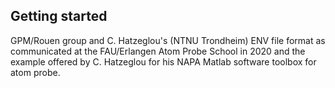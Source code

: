 ## Getting started
GPM/Rouen group and C. Hatzeglou's (NTNU Trondheim) ENV file format as communicated at the FAU/Erlangen Atom Probe School in 2020
and the example offered by C. Hatzeglou for his NAPA Matlab software toolbox for atom probe.